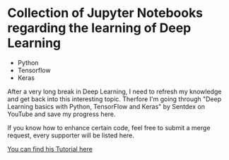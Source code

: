 # Collection of Jupyter Notebooks regarding the learning of Deep Learning

 * Python
 * Tensorflow
 * Keras

After a very long break in Deep Learning, I need to refresh my knowledge and get back into this interesting topic.
Therfore I'm going through "Deep Learning basics with Python, TensorFlow and Keras" by Sentdex on YouTube and save my progress here. 

If you know how to enhance certain code, feel free to submit a merge request, every supporter will be listed here.

[You can find his Tutorial here](https://www.youtube.com/watch?v=j-3vuBynnOE)